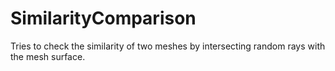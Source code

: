 # SimilarityComparison

Tries to check the similarity of two meshes by intersecting random rays with the mesh surface.
